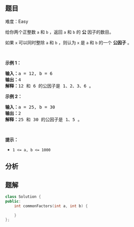 
## 题目
难度：Easy
<p>给你两个正整数 <code>a</code> 和 <code>b</code> ，返回 <code>a</code> 和 <code>b</code> 的 <strong>公</strong> 因子的数目。</p>

<p>如果 <code>x</code> 可以同时整除 <code>a</code> 和 <code>b</code> ，则认为 <code>x</code> 是 <code>a</code> 和 <code>b</code> 的一个 <strong>公因子</strong> 。</p>

<p>&nbsp;</p>

<p><strong>示例 1：</strong></p>

<pre><strong>输入：</strong>a = 12, b = 6
<strong>输出：</strong>4
<strong>解释：</strong>12 和 6 的公因子是 1、2、3、6 。
</pre>

<p><strong>示例 2：</strong></p>

<pre><strong>输入：</strong>a = 25, b = 30
<strong>输出：</strong>2
<strong>解释：</strong>25 和 30 的公因子是 1、5 。</pre>

<p>&nbsp;</p>

<p><strong>提示：</strong></p>

<ul>
	<li><code>1 &lt;= a, b &lt;= 1000</code></li>
</ul>

## 分析

## 题解
```cpp
class Solution {
public:
    int commonFactors(int a, int b) {
        
    }
};
```